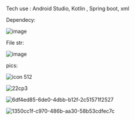 Tech use : Android Studio, Kotlin , Spring boot, xml


Dependecy:

![image](https://github.com/user-attachments/assets/dfae1c77-bdd6-4019-8bd9-663500d74538)

File str:

![image](https://github.com/user-attachments/assets/168f0d90-432c-4471-812e-93069c783897)

pics:

![icon 512](https://github.com/user-attachments/assets/67596c31-4ad9-4b25-aa42-40c71665db54)

![22cp3](https://github.com/user-attachments/assets/d4cae04b-4c0f-43a7-b6fd-1c4d500fa4e7)

![6df4ed85-6de0-4dbb-b12f-2c51571f2527](https://github.com/user-attachments/assets/62224272-e953-4761-860a-a0fdd142995d)

![1350cc1f-c970-486b-aa30-58b53cdfec7c](https://github.com/user-attachments/assets/37de96ea-d7eb-49ab-84a0-5998cdc79865)






